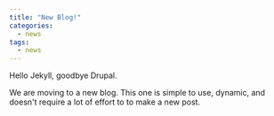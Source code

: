 ```yaml
---
title: "New Blog!"
categories:
  - news
tags:
  - news
---
```


Hello Jekyll, goodbye Drupal. 

We are moving to a new blog. This one is simple to use, dynamic, and doesn't require a lot of effort to to make a new post.  